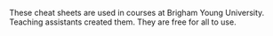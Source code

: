 These cheat sheets are used in courses at Brigham Young University. Teaching assistants created them. They are free for all to use.
